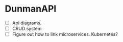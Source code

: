 # DunmanAPI

- [ ] Api diagrams.
- [ ] CRUD system
- [ ] Figure out how to link microservices. Kubernetes?
